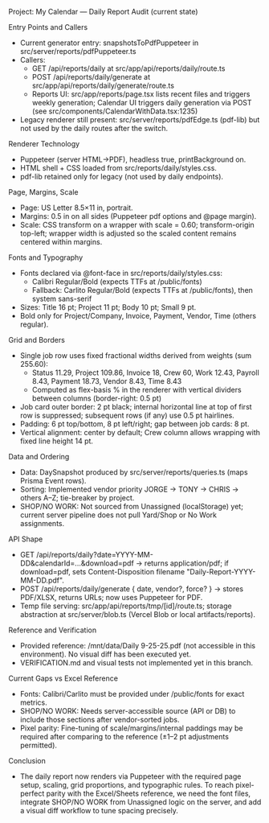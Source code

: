 Project: My Calendar — Daily Report Audit (current state)

Entry Points and Callers
- Current generator entry: snapshotsToPdfPuppeteer in src/server/reports/pdfPuppeteer.ts
- Callers:
  - GET /api/reports/daily at src/app/api/reports/daily/route.ts
  - POST /api/reports/daily/generate at src/app/api/reports/daily/generate/route.ts
  - Reports UI: src/app/reports/page.tsx lists recent files and triggers weekly generation; Calendar UI triggers daily generation via POST (see src/components/CalendarWithData.tsx:1235)
- Legacy renderer still present: src/server/reports/pdfEdge.ts (pdf-lib) but not used by the daily routes after the switch.

Renderer Technology
- Puppeteer (server HTML→PDF), headless true, printBackground on.
- HTML shell + CSS loaded from src/reports/daily/styles.css.
- pdf-lib retained only for legacy (not used by daily endpoints).

Page, Margins, Scale
- Page: US Letter 8.5×11 in, portrait.
- Margins: 0.5 in on all sides (Puppeteer pdf options and @page margin).
- Scale: CSS transform on a wrapper with scale = 0.60; transform-origin top-left; wrapper width is adjusted so the scaled content remains centered within margins.

Fonts and Typography
- Fonts declared via @font-face in src/reports/daily/styles.css:
  - Calibri Regular/Bold (expects TTFs at /public/fonts)
  - Fallback: Carlito Regular/Bold (expects TTFs at /public/fonts), then system sans-serif
- Sizes: Title 16 pt; Project 11 pt; Body 10 pt; Small 9 pt.
- Bold only for Project/Company, Invoice, Payment, Vendor, Time (others regular).

Grid and Borders
- Single job row uses fixed fractional widths derived from weights (sum 255.60):
  - Status 11.29, Project 109.86, Invoice 18, Crew 60, Work 12.43, Payroll 8.43, Payment 18.73, Vendor 8.43, Time 8.43
  - Computed as flex-basis % in the renderer with vertical dividers between columns (border-right: 0.5 pt)
- Job card outer border: 2 pt black; internal horizontal line at top of first row is suppressed; subsequent rows (if any) use 0.5 pt hairlines.
- Padding: 6 pt top/bottom, 8 pt left/right; gap between job cards: 8 pt.
- Vertical alignment: center by default; Crew column allows wrapping with fixed line height 14 pt.

Data and Ordering
- Data: DaySnapshot produced by src/server/reports/queries.ts (maps Prisma Event rows).
- Sorting: Implemented vendor priority JORGE → TONY → CHRIS → others A–Z; tie-breaker by project.
- SHOP/NO WORK: Not sourced from Unassigned (localStorage) yet; current server pipeline does not pull Yard/Shop or No Work assignments.

API Shape
- GET /api/reports/daily?date=YYYY-MM-DD&calendarId=...&download=pdf → returns application/pdf; if download=pdf, sets Content-Disposition filename "Daily-Report-YYYY-MM-DD.pdf".
- POST /api/reports/daily/generate { date, vendor?, force? } → stores PDF/XLSX, returns URLs; now uses Puppeteer for PDF.
- Temp file serving: src/app/api/reports/tmp/[id]/route.ts; storage abstraction at src/server/blob.ts (Vercel Blob or local artifacts/reports).

Reference and Verification
- Provided reference: /mnt/data/Daily 9-25-25.pdf (not accessible in this environment). No visual diff has been executed yet.
- VERIFICATION.md and visual tests not implemented yet in this branch.

Current Gaps vs Excel Reference
- Fonts: Calibri/Carlito must be provided under /public/fonts for exact metrics.
- SHOP/NO WORK: Needs server-accessible source (API or DB) to include those sections after vendor-sorted jobs.
- Pixel parity: Fine-tuning of scale/margins/internal paddings may be required after comparing to the reference (±1–2 pt adjustments permitted).

Conclusion
- The daily report now renders via Puppeteer with the required page setup, scaling, grid proportions, and typographic rules. To reach pixel-perfect parity with the Excel/Sheets reference, we need the font files, integrate SHOP/NO WORK from Unassigned logic on the server, and add a visual diff workflow to tune spacing precisely.
